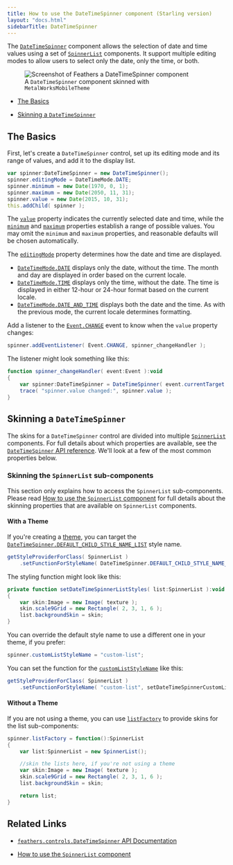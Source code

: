 ```yaml
---
title: How to use the DateTimeSpinner component (Starling version)
layout: "docs.html"
sidebarTitle: DateTimeSpinner
---
```


The [`DateTimeSpinner`](/api-reference/feathers/controls/DateTimeSpinner.html) component allows the selection of date and time values using a set of [`SpinnerList`](./spinner-list.md) components. It support multiple editing modes to allow users to select only the date, only the time, or both.

<figure>
<img src="/learn/as3-starling/images/date-time-spinner.png" srcset="/learn/as3-starling/images/date-time-spinner@2x.png 2x" alt="Screenshot of Feathers a DateTimeSpinner component" />
<figcaption>A <code>DateTimeSpinner</code> component skinned with <code>MetalWorksMobileTheme</code></figcaption>
</figure>

- [The Basics](#the-basics)

- [Skinning a `DateTimeSpinner`](#skinning-a-datetimespinner)

## The Basics

First, let's create a `DateTimeSpinner` control, set up its editing mode and its range of values, and add it to the display list.

```actionscript
var spinner:DateTimeSpinner = new DateTimeSpinner();
spinner.editingMode = DateTimeMode.DATE;
spinner.minimum = new Date(1970, 0, 1);
spinner.maximum = new Date(2050, 11, 31);
spinner.value = new Date(2015, 10, 31);
this.addChild( spinner );
```

The [`value`](/api-reference/feathers/controls/DateTimeSpinner.html#value) property indicates the currently selected date and time, while the [`minimum`](/api-reference/feathers/controls/DateTimeSpinner.html#minimum) and [`maximum`](/api-reference/feathers/controls/DateTimeSpinner.html#maximum) properties establish a range of possible values. You may omit the `minimum` and `maximum` properties, and reasonable defaults will be chosen automatically.

The [`editingMode`](/api-reference/feathers/controls/DateTimeSpinner.html#editingMode) property determines how the date and time are displayed.

- [`DateTimeMode.DATE`](/api-reference/feathers/controls/DateTimeMode.html#DATE) displays only the date, without the time. The month and day are displayed in order based on the current locale.
- [`DateTimeMode.TIME`](/api-reference/feathers/controls/DateTimeMode.html#TIME) displays only the time, without the date. The time is displayed in either 12-hour or 24-hour format based on the current locale.
- [`DateTimeMode.DATE_AND_TIME`](/api-reference/feathers/controls/DateTimeMode.html#DATE_AND_TIME) displays both the date and the time. As with the previous mode, the current locale determines formatting.

Add a listener to the [`Event.CHANGE`](/api-reference/feathers/controls/DateTimeSpinner.html#event:change) event to know when the `value` property changes:

```actionscript
spinner.addEventListener( Event.CHANGE, spinner_changeHandler );
```

The listener might look something like this:

```actionscript
function spinner_changeHandler( event:Event ):void
{
    var spinner:DateTimeSpinner = DateTimeSpinner( event.currentTarget );
    trace( "spinner.value changed:", spinner.value );
}
```

## Skinning a `DateTimeSpinner`

The skins for a `DateTimeSpinner` control are divided into multiple [`SpinnerList`](./spinner-list.md) components. For full details about which properties are available, see the [`DateTimeSpinner` API reference](/api-reference/feathers/controls/DateTimeSpinner.html). We'll look at a few of the most common properties below.

### Skinning the `SpinnerList` sub-components

This section only explains how to access the `SpinnerList` sub-components. Please read [How to use the `SpinnerList` component](./spinner-list.md) for full details about the skinning properties that are available on `SpinnerList` components.

#### With a Theme

If you're creating a [theme](./themes.md), you can target the [`DateTimeSpinner.DEFAULT_CHILD_STYLE_NAME_LIST`](/api-reference/feathers/controls/DateTimeSpinner.html#DEFAULT_CHILD_STYLE_NAME_LIST) style name.

```actionscript
getStyleProviderForClass( SpinnerList )
    .setFunctionForStyleName( DateTimeSpinner.DEFAULT_CHILD_STYLE_NAME_LIST, setDateTimeSpinnerListStyles );
```

The styling function might look like this:

```actionscript
private function setDateTimeSpinnerListStyles( list:SpinnerList ):void
{
	var skin:Image = new Image( texture );
	skin.scale9Grid = new Rectangle( 2, 3, 1, 6 );
    list.backgroundSkin = skin;
}
```

You can override the default style name to use a different one in your theme, if you prefer:

```actionscript
spinner.customListStyleName = "custom-list";
```

You can set the function for the [`customListStyleName`](/api-reference/feathers/controls/DateTimeSpinner.html#customListStyleName) like this:

```actionscript
getStyleProviderForClass( SpinnerList )
    .setFunctionForStyleName( "custom-list", setDateTimeSpinnerCustomListStyles );
```

#### Without a Theme

If you are not using a theme, you can use [`listFactory`](/api-reference/feathers/controls/DateTimeSpinner.html#listFactory) to provide skins for the list sub-components:

```actionscript
spinner.listFactory = function():SpinnerList
{
    var list:SpinnerList = new SpinnerList();

    //skin the lists here, if you're not using a theme
	var skin:Image = new Image( texture );
	skin.scale9Grid = new Rectangle( 2, 3, 1, 6 );
    list.backgroundSkin = skin;

    return list;
}
```

## Related Links

- [`feathers.controls.DateTimeSpinner` API Documentation](/api-reference/feathers/controls/DateTimeSpinner.html)

- [How to use the `SpinnerList` component](./spinner-list.md)
